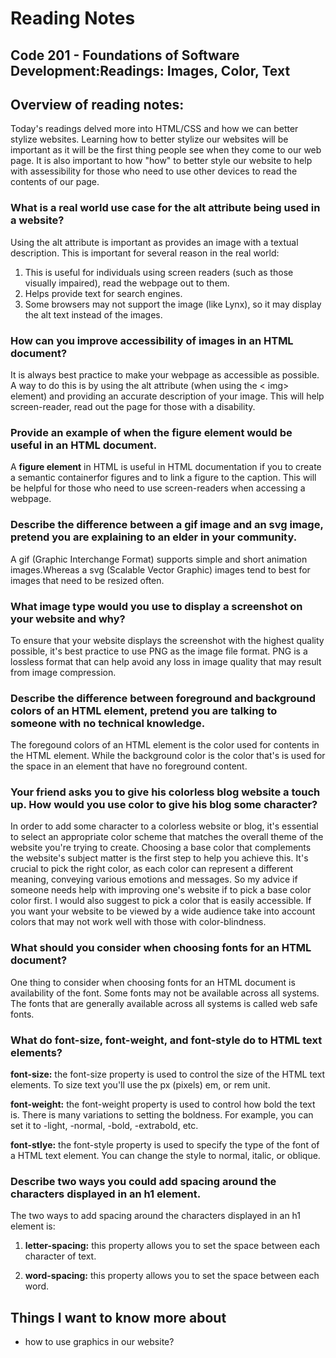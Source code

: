 # Reading Notes

## Code 201 - Foundations of Software Development:Readings: Images, Color, Text

## Overview of reading notes:

Today's readings delved more into HTML/CSS and how we can better stylize websites. Learning how to better stylize our websites will be important as it will be the first thing people see when they come to our web page. It is also important to how "how" to better style our website to help with assessibility for those who need to use other devices to read the contents of our page.

### What is a real world use case for the alt attribute being used in a website?

Using the alt attribute is important as provides an image with a textual description. This is important for several reason in the real world:

1. This is useful for individuals using screen readers (such as those visually impaired), read the webpage out to them.
2. Helps provide text for search engines.
3. Some browsers may not support the image (like Lynx), so it may display the alt text instead of the images.

### How can you improve accessibility of images in an HTML document?

It is always best practice to make your webpage as accessible as possible. A way to do this is by using the alt attribute (when using the < img> element) and providing an accurate description of your image. This will help screen-reader, read out the page for those with a disability.


### Provide an example of when the figure element would be useful in an HTML document.

A **figure element**  in HTML is useful in HTML documentation if you to create a semantic containerfor figures and to link a figure to the caption. This will be helpful for those who need to use screen-readers when accessing a webpage. 

### Describe the difference between a gif image and an svg image, pretend you are explaining to an elder in your community.

A gif (Graphic Interchange Format) supports simple and short animation images.Whereas a svg (Scalable Vector Graphic) images tend to best for images that need to be resized often.

### What image type would you use to display a screenshot on your website and why?

To ensure that your website displays the screenshot with the highest quality possible, it's best practice to use PNG as the image file format. PNG is a lossless format that can help avoid any loss in image quality that may result from image compression.

### Describe the difference between foreground and background colors of an HTML element, pretend you are talking to someone with no technical knowledge.

The foregound colors of an HTML element is the color used for contents in the HTML element. While the background color is the color that's is used for the space in an element that have no foreground content. 


### Your friend asks you to give his colorless blog website a touch up. How would you use color to give his blog some character?

In order to add some character to a colorless website or blog, it's essential to select an appropriate color scheme that matches the overall theme of the website you're trying to create. Choosing a base color that complements the website's subject matter is the first step to help you achieve this. It's crucial to pick the right color, as each color can represent a different meaning, conveying various emotions and messages. So my advice if someone needs help with improving one's website if to pick a base color color first. I would also suggest to pick a color that is easily accessible. If you want your website to be viewed by a wide audience take into account colors that may not work well with those with color-blindness.

### What should you consider when choosing fonts for an HTML document?

One thing to consider when choosing fonts for an HTML document is availability of the font. Some fonts may not be available across all systems. The fonts that are generally available across all systems is called web safe fonts.

### What do font-size, font-weight, and font-style do to HTML text elements?

**font-size:** the font-size property is used to control the size of the HTML text elements. To size text you'll use the px (pixels) em, or rem unit.

**font-weight:** the font-weight property is used to control how bold the text is. There is many variations to setting the boldness. For example, you can set it to -light, -normal, -bold, -extrabold, etc.

**font-stlye:** the font-style property is used to specify the type of the font of a HTML text element. You can change the style to normal, italic, or oblique.


### Describe two ways you could add spacing around the characters displayed in an h1 element.

The two ways to add spacing around the characters displayed in an h1 element is:

1. **letter-spacing:** this property allows you to set the space between each character of text.

2. **word-spacing:** this property allows you to set the space between each word.

## Things I want to know more about

* how to use graphics in our website?
